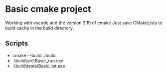 # Basic cmake project

Working with vscode and the version 3.19 of cmake
Just save CMakeLists to build cache in the build directory.

## Scripts

- cmake --build ./build
- .\build\src\Basic_run.exe
- .\build\tests\Basic_tst.exe